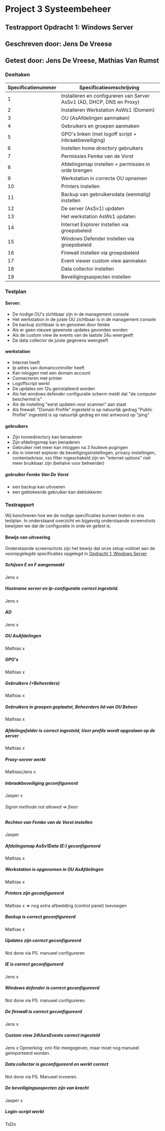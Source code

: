 # Project 3 Systeembeheer

## Testrapport Opdracht 1: Windows Server
## Geschreven door: Jens De Vreese
## Getest door: Jens De Vreese, Mathias Van Rumst


### Deeltaken
| Specificatienummer | Specificatieomschrijving                                              |
|--------------------|-----------------------------------------------------------------------|
| 1                  | Installeren en configureren van Server AsSv1 (AD, DHCP, DNS en Proxy) |
| 2                  | Installeren Werkstation AsWs1 (Domein)                                |
| 3                  | OU (AsAfdelingen aanmaken)                                            |
| 4                  | Gebruikers en groepen aanmaken                                        |
| 5                  | GPO's linken (met logoff script + inbraakbeveiliging)                 |
| 6                  | Instellen home directory gebruikers                                   |
| 7                  | Permissies Femke van de Vorst                                         |
| 8                  | Afdelingsmap instellen + permissies in orde brengen                   |
| 9                  | Werkstation in correcte OU opnemen                                    |
| 10                 | Printers instellen                                                    |
| 11                 | Backup van gebruikersdata (eenmalig) instellen                        |
| 12                 | De server (AsSv1) updaten                                             |
| 13                 | Het werkstation AsWs1 updaten                                         |
| 14                 | Internet Explorer instellen via groepsbeleid                          |
| 15                 | Windows Defender instellen via groepsbeleid                           |
| 16                 | Firewall instellen via groepsbeleid                                   |
| 17                 | Event viewer custom view aanmaken                                     |
| 18                 | Data collector instellen                                              |
| 19                 | Beveiligingsaspecten instellen                                        |

### Testplan
#### Server:
- De nodige OU's zichtbaar zijn in de management console
- Het werkstation in de juiste OU zichtbaar is in de management console
- De backup zichtbaar is en genomen door femke
- Als er geen nieuwe gewenste updates gevonden worden
- Als de custom view de events van de laatste 24u weergeeft
- De data collector de juiste gegevens weergeeft

#### werkstation
- Internet heeft
- Ip adres van domaincontroller heeft
- Kan inloggen met een domain account
- Connecteren met printer
- Logoffscript werkt
- De updates om 12u geinstalleerd worden
- Als het windows defender configuratie scherm meldt dat "de computer beschermd is"
- Als de instelling "eerst updaten voor scannen" aan staat
- Als firewall:
"Domain Profile" ingesteld is op natuurlijk gedrag
"Public Profile" ingesteld is op natuurlijk gedrag en niet antwoord op "ping"

#### gebruikers
- Zijn homedirectory kan benaderen
- Zijn afdelingsmap kan benaderen
- Gebruiker niet meer kan inloggen na 3 foutieve pogingen
- Als in internet explorer de beveiligingsinstellingen, privacy instellingen, content­advisor, xss filter ingeschakeld zijn en "internet options" niet meer bruikbaar zijn (behalve voor beheerder)

##### gebruiker Femke Van De Vorst
- een backup kan uitvoeren
- een geblokeerde gebruiker kan deblokkeren

### Testrapport

Wij beschreven hoe we de nodige specificaties kunnen testen in ons testplan.
In onderstaand overzicht en bijgevolg onderstaande screenshots bewijzen we dat de configuratie in orde en getest is.

#### Bewijs van uitvoering

Onderstaande screenschots zijn het bewijs dat onze setup voldoet aan de vooropgelegde specificaties opgelegd in [Opdracht 1: Windows Server](ops3-g07/Windows/Opgave/Opdracht_project_systeembeheer_-_Windows_Server_2012_deployment_met_Powershell.pdf)

##### Schijven E en F aangemaakt
Jens x
##### Hostname server en Ip-configuratie correct ingesteld.
Jens x
##### AD
Jens x
##### OU AsAfdelingen
Mathias x
##### GPO's 
Mathias x
##### Gebruikers (+Beheerders)
Mathias x
##### Gebruikers in groepen geplaatst, Beheerders lid van OU Beheer 
Mathias x
##### Afdelingsfolder is correct ingesteld, User profile wordt opgeslaan op de server
Mathias x
##### Proxy-server werkt
Mathias/Jens x
##### Inbraakbeveiliging geconfigureerd 
Jasper x
###### Signin methode not allowed => fixen

##### Rechten van Femke van de Vorst instellen
Jasper
##### Afdelingsmap AsSv1Data (E:) geconfigureerd 
Mathias x
##### Werkstation is opgenomen in OU AsAfdelingen
Mathias x
##### Printers zijn geconfigureerd
Mathias x
=> nog extra afbeelding (control panel) toevoegen 
##### Backup is correct geconfigureerd
Mathias x
##### Updates zijn correct geconfigureerd
Not done via PS. manueel configureren
##### IE is correct geconfigureerd
Jens x
##### Windows defender is correct geconfigureerd
Not done via PS. manueel configureren.
##### De firewall is correct geconfigureerd
Jens x
##### Custom view 24UursEvents correct ingesteld
Jens x
Opmerking: xml-file meegegeven, maar moet nog manueel geimporteerd worden.
##### Data collector is geconfigureerd en werkt correct
Not done via PS. Manueel invoeren.
##### De beveiligingsaspecten zijn van kracht
Jasper x
##### Login-script werkt
ToDo
